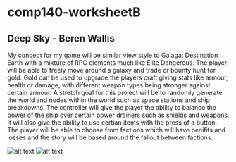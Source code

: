 # comp140-worksheetB
## Deep Sky - Beren Wallis
My concept for my game will be similar view style to Galaga: Destination Earth with a mixture of RPG elements much like Elite Dangerous. The player will be able to freely move around a galaxy and trade or bounty hunt for gold. Gold can be used to upgrade the players craft giving stats like armour, health or damage, with different weapon types being stronger against certain armour. A stretch goal for this project will be to randomly generate the world and nodes within the world such as space stations and ship breakdowns. The controller will give the player the ability to balance the power of the ship over certain power drainers such as shields and weapons. It will also give the ability to use certian items with the press of a button.
The player will be able to choose from factions which will have benifits and losses and the story will be based around the fallout between factions.

![alt text](https://cdn.instructables.com/F2V/B3YD/IZ6C32H7/F2VB3YDIZ6C32H7.LARGE.jpg)
![alt text](http://www.vizzed.com/vizzedboard/retro/user_screenshots/saves48/484926/PLAYSTATION--Galaga%20%20Destination%20Earth_Oct23%2020_25_44.png)
